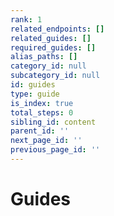 ```yaml
---
rank: 1
related_endpoints: []
related_guides: []
required_guides: []
alias_paths: []
category_id: null
subcategory_id: null
id: guides
type: guide
is_index: true
total_steps: 0
sibling_id: content
parent_id: ''
next_page_id: ''
previous_page_id: ''
---
```


# Guides
